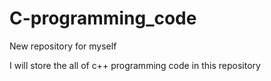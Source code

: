 # C-programming_code
New repository for myself

I will store the all of c++ programming code in this repository
